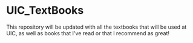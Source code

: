 # UIC_TextBooks
This repository will be updated with all the textbooks that will be used at UIC, as well as books that I've read or that I recommend as great!
